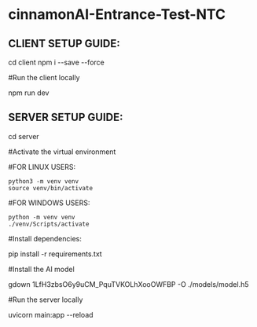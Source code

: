 # cinnamonAI-Entrance-Test-NTC


## CLIENT SETUP GUIDE:

cd client
npm i --save --force

#Run the client locally

npm run dev

## SERVER SETUP GUIDE:

cd server

#Activate the virtual environment

#FOR LINUX USERS:

    python3 -m venv venv
    source venv/bin/activate

#FOR WINDOWS USERS:

    python -m venv venv
    ./venv/Scripts/activate

#Install dependencies:

pip install -r requirements.txt

#Install the AI model

gdown 1LfH3zbsO6y9uCM_PquTVKOLhXooOWFBP -O ./models/model.h5

#Run the server locally

uvicorn main:app --reload
